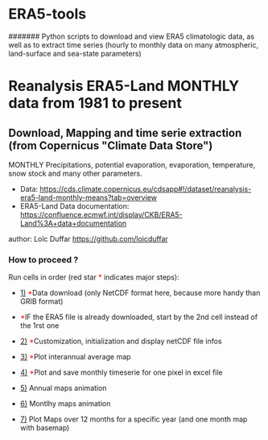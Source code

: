 # ERA5-tools
####### Python scripts to download and view ERA5 climatologic data, as well as to extract time series (hourly to monthly data on many atmospheric, land-surface and sea-state parameters)

# Reanalysis ERA5-Land MONTHLY data from 1981 to present
## Download, Mapping and time serie extraction (from Copernicus "Climate Data Store")
MONTHLY Precipitations, potential evaporation, evaporation, temperature, snow stock and many other parameters.

- Data: https://cds.climate.copernicus.eu/cdsapp#!/dataset/reanalysis-era5-land-monthly-means?tab=overview
- ERA5-Land Data documentation: https://confluence.ecmwf.int/display/CKB/ERA5-Land%3A+data+documentation


author: Loïc Duffar https://github.com/loicduffar

### How to proceed ?
Run cells in order (red star <font color="red">*</font> indicates major steps):
- <a href=#section01>1)</a> <font color="red">*</font>Data download (only NetCDF format here, because more handy than GRIB format)
- <font color="red">*</font>IF the ERA5 file is already downloaded, start by the 2nd cell instead of the 1rst one
- <a href=#section02>2)</a> <font color="red">*</font>Customization, initialization and display netCDF file infos
- <a href=#section03>3)</a> <font color="red">*</font>Plot interannual average map
- <a href=#section04>4)</a> <font color="red">*</font>Plot and save monthly timeserie for one pixel in excel file
- <a href=#section05>5)</a> Annual maps animation
- <a href=#section06>6)</a> Montlhy maps animation

- <a href=#section07>7)</a> Plot Maps over 12 months for a specific year (and one month map with basemap)
